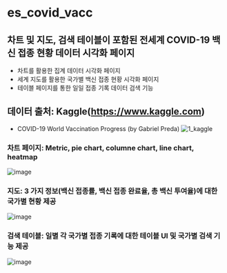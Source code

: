 # es_covid_vacc

## 차트 및 지도, 검색 테이블이 포함된 전세계 COVID-19 백신 접종 현황 데이터 시각화 페이지
- 차트를 활용한 집계 데이터 시각화 페이지
- 세계 지도를 활용한 국가별 백신 접종 현황 시각화 페이지
- 테이블 페이지를 통한 일일 접종 기록 데이터 검색 기능

## 데이터 출처: Kaggle(https://www.kaggle.com)
- COVID-19 World Vaccination Progress (by Gabriel Preda)
![1_kaggle](https://user-images.githubusercontent.com/18020227/120883873-aaaf5a00-c61a-11eb-877a-e2f6b53a0dd1.PNG)


### 차트 페이지: Metric, pie chart, columne chart, line chart, heatmap
![image](https://user-images.githubusercontent.com/18020227/120883888-c9adec00-c61a-11eb-80f4-9cea9b7e9b2b.png)

### 지도: 3 가지 정보(백신 접종률, 백신 접종 완료율, 총 백신 투여율)에 대한 국가별 현황 제공
![image](https://user-images.githubusercontent.com/18020227/120883904-e0ecd980-c61a-11eb-80cd-43b423c9014d.png)

### 검색 테이블: 일별 각 국가별 접종 기록에 대한 테이블 UI 및 국가별 검색 기능 제공
![image](https://user-images.githubusercontent.com/18020227/120883912-f19d4f80-c61a-11eb-88e5-ffbc2a8242df.png)

